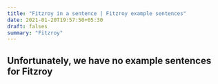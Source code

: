 ```yaml
---
title: "Fitzroy in a sentence | Fitzroy example sentences"
date: 2021-01-20T19:57:50+05:30
draft: falses
summary: "Fitzroy"
---
```

## Unfortunately, we have no example sentences for Fitzroy                 
